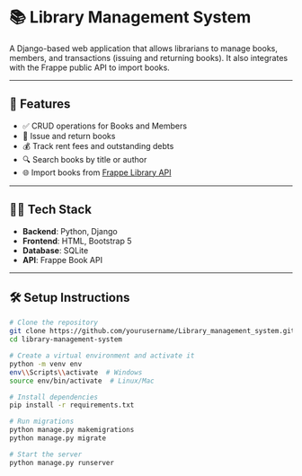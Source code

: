 # 📚 Library Management System

A Django-based web application that allows librarians to manage books, members, and transactions (issuing and returning books). It also integrates with the Frappe public API to import books.

---

## 🚀 Features

- ✅ CRUD operations for Books and Members
- 📖 Issue and return books
- 💰 Track rent fees and outstanding debts
- 🔍 Search books by title or author
- 🌐 Import books from [Frappe Library API](https://frappe.io/api/method/frappe-library)


---

## 🧑‍💻 Tech Stack

- **Backend**: Python, Django
- **Frontend**: HTML, Bootstrap 5
- **Database**: SQLite
- **API**: Frappe Book API

---

## 🛠️ Setup Instructions

```bash
# Clone the repository
git clone https://github.com/yourusername/Library_management_system.git
cd library-management-system

# Create a virtual environment and activate it
python -m venv env
env\\Scripts\\activate  # Windows
source env/bin/activate  # Linux/Mac

# Install dependencies
pip install -r requirements.txt

# Run migrations
python manage.py makemigrations
python manage.py migrate

# Start the server
python manage.py runserver
